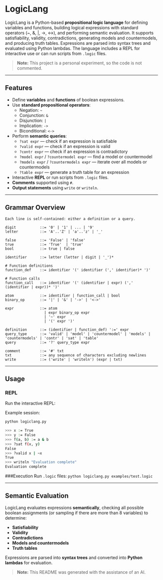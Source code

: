 # LogicLang

LogicLang is a Python-based **propositional logic language** for defining variables and functions, building logical expressions with standard operators (~, &, |, ->, <->), and performing semantic evaluation. It supports satisfiability, validity, contradictions, generating models and countermodels, and producing truth tables. Expressions are parsed into syntax trees and evaluated using Python lambdas. The language includes a REPL for interactive use or can run scripts from `.logic` files.

> **Note:** This project is a personal experiment, so the code is not commented.

---

## Features

- Define **variables** and **functions** of boolean expressions.
- Use **standard propositional operators**:
  - Negation: `~`
  - Conjunction: `&`
  - Disjunction: `|`
  - Implication: `->`
  - Biconditional: `<->`
- Perform **semantic queries**:
  - `?sat expr` — check if an expression is satisfiable
  - `?valid expr` — check if an expression is valid
  - `?contr expr` — check if an expression is contradictory
  - `?model expr` / `?countermodel expr` — find a model or countermodel
  - `?models expr` / `?countermodels expr` — iterate over all models or countermodels
  - `?table expr` — generate a truth table for an expression
- Interactive **REPL** or run scripts from `.logic` files.
- **Comments** supported using `#`.
- **Output statements** using `write` or `writeln`.

---

## Grammar Overview
```
Each line is self-contained: either a definition or a query.

digit           ::= '0' | '1' | ... | '9'
letter          ::= 'A'..'Z' | 'a'..'z' | '_'

false           ::= 'False' | 'false'
true            ::= 'True'  | 'true'
bool            ::= true | false

identifier      ::= letter (letter | digit | '_')*

# Function definitions
function_def    ::= identifier '(' identifier (',' identifier)* ')'

# Function calls
function_call   ::= identifier '(' (identifier | expr) (',' (identifier | expr))* ')'

atom            ::= identifier | function_call | bool
binary_op       ::= '|' | '&' | '->' | '<->'

expr            ::= atom
                  | expr binary_op expr
                  | '~' expr
                  | '(' expr ')'

definition      ::= (identifier | function_def) ':=' expr
query_type      ::= 'valid' | 'model' | 'countermodel' | 'models' | 'countermodels' | 'contr' | 'sat' | 'table'
query           ::= '?' query_type expr

comment         ::= '#' txt
txt             ::= any sequence of characters excluding newlines
write           ::= ('write' | 'writeln') (expr | txt)
```

---

## Usage

### REPL

Run the interactive REPL:

Example session:
```bash
python logiclang.py

>>> x := True
>>> y := False
>>> f(a, b) := a & b
>>> ?sat f(x, y)
False
>>> ?valid x | ~x
True
>>> writeln "Evaluation complete"
Evaluation complete
```
###Execution 
Run `.logic` files:
`python logiclang.py examples/test.logic`

---

## Semantic Evaluation

LogicLang evaluates expressions **semantically**, checking all possible boolean assignments (or sampling if there are more than 8 variables) to determine:

- **Satisfiability**
- **Validity**
- **Contradictions**
- **Models and countermodels**
- **Truth tables**

Expressions are parsed into **syntax trees** and converted into **Python lambdas** for evaluation.

> **Note:** This README was generated with the assistance of an AI.
